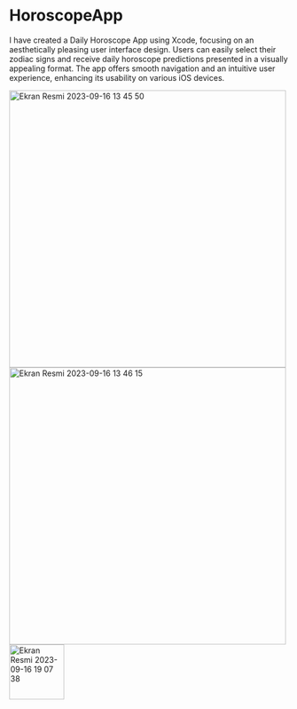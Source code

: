 # HoroscopeApp

I have created a Daily Horoscope App using Xcode, focusing on an aesthetically pleasing user interface design. 
Users can easily select their zodiac signs and receive daily horoscope predictions presented in a visually appealing format. 
The app offers smooth navigation and an intuitive user experience, enhancing its usability on various iOS devices.

<img width="499" alt="Ekran Resmi 2023-09-16 13 45 50" src="https://github.com/duyguyesiloglu/HoroscopeApp/assets/110973866/490d96b7-891b-411f-803a-067d7942b547">
<img width="499" alt="Ekran Resmi 2023-09-16 13 46 15" src="https://github.com/duyguyesiloglu/HoroscopeApp/assets/110973866/51f8df6b-cd87-4713-b480-574d5dc1dd0b">
<img width="99" alt="Ekran Resmi 2023-09-16 19 07 38" src="https://github.com/duyguyesiloglu/HoroscopeApp/assets/110973866/266af3f4-ac1a-4288-a1b9-37d7cd047ceb">
